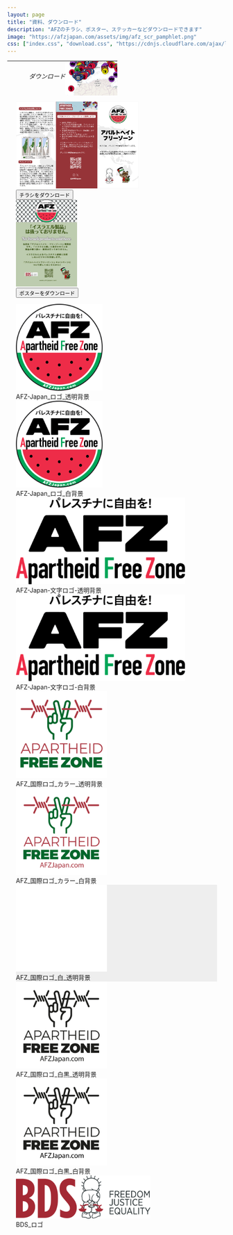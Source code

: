 ```yaml
---
layout: page
title: "資料、ダウンロード"
description: "AFZのチラシ、ポスター、ステッカーなどダウンロードできます"
image: "https://afzjapan.com/assets/img/afz_scr_pamphlet.png"
css: ["index.css", "download.css", "https://cdnjs.cloudflare.com/ajax/libs/font-awesome/4.7.0/css/font-awesome.min.css"]
---
```


<table style="table-layout: fixed; padding: 0; margin: 0; width: 100%; min-width: 360px; height: 80px; max-height: 80px; background-image: url('/assets/img/top_bg.png')">
  <tr>
    <td style="padding: 0; margin: 0; height: 80px;">
      <div style="margin-left: 50px; text-align: middle; display:block;"><h6><span class="afz-heading-colored">ダウンロード</span></h6></div>
    </td>
    <td style="padding: 0; margin: 0; height: 80px;">
      <img src="/assets/img/top-image-right.png" style="float: right; height: 80px; margin-left: 0px;" />
    </td>
  </tr>
</table>

<div style="padding-left: 20px; padding-right: 20px">

<p>

<div class="responsive">
  <div class="gallery">
    <a target="_blank" href="/preview_download?preview=pamphlet">
      <img src="/assets/img/afz_scr_pamphlet.png" alt="AFZ-Japan_チラシ" height="200px">
    </a>
    <div class="desc">
      <button class="btnic" type="submit" onclick="window.open('https://drive.google.com/file/d/1PT9eS5mkG6AiULxku66JCMEyWpMgzTt2/view')"><span style="font-size: 0.875em;"><i class="fa fa-download"></i> チラシをダウンロード</span></button>
    </div>
  </div>
</div>

<div class="responsive">
  <div class="gallery">
    <a target="_blank" href="/preview_download?preview=no_isr">
      <img src="/assets/downloads/no_israeli_products_thumbnail.jpg" alt="AFZ-No_israeli_products_poster" height="200px">
    </a>
    <div class="desc"><button class="btnic" type="submit" onclick="window.open('https://drive.google.com/file/d/1P-VdQHfjQB9Rnln0kFVdhP4tqkrq9ibD/view')"><span style="font-size: 0.875em;"><i class="fa fa-download"></i> ポスターをダウンロード</span></button>
    </div>
  </div>
</div>

</p>

<p>

<div class="responsive">
  <div class="gallery">
    <a target="_blank" href="/assets/downloads/AFZ_Japan_logo_nobg.png">
      <img src="/assets/downloads/AFZ_Japan_logo_nobg.png" alt="AFZ-Japan_ロゴ_透明背景"
height="200px">
    </a>
    <div class="desc">AFZ-Japan_ロゴ_透明背景</div>
  </div>
</div>

<div class="responsive">
  <div class="gallery">
    <a target="_blank" href="/assets/downloads/AFZ_Japan_logo_whitebg.png">
      <img src="/assets/downloads/AFZ_Japan_logo_whitebg.png" alt="AFZ-Japan_ロゴ_白背景" height="200px">
    </a>
    <div class="desc">AFZ-Japan_ロゴ_白背景</div>
  </div>
</div>

<div class="responsive">
  <div class="gallery">
    <a target="_blank" href="/assets/downloads/AFZ_Japan_text_logo_nobg.png">
      <img src="/assets/downloads/AFZ_Japan_text_logo_nobg.png" alt="AFZ-Japan-文字ロゴ-透明背景" height="200px">
    </a>
    <div class="desc">AFZ-Japan-文字ロゴ-透明背景</div>
  </div>
</div>

<div class="responsive">
  <div class="gallery">
    <a target="_blank" href="/assets/downloads/AFZ_Japan_text_logo_whitebg.png">
      <img src="/assets/downloads/AFZ_Japan_text_logo_whitebg.png" alt="AFZ-Japan-文字ロゴ-白背
景" height="200px">
    </a>
    <div class="desc">AFZ-Japan-文字ロゴ-白背景</div>
  </div>
</div>

<div class="responsive">
  <div class="gallery">
    <a target="_blank" href="/assets/downloads/AFZ_int_logo_color_nobg.png">
      <img src="/assets/downloads/AFZ_int_logo_color_nobg.png" alt="AFZ_国際ロゴ_カラー _透明背景" height="200px">
    </a>
    <div class="desc">AFZ_国際ロゴ_カラー_透明背景</div>
  </div>
</div>

<div class="responsive">
  <div class="gallery">
    <a target="_blank" href="/assets/downloads/AFZ_int_logo_color_whitebg.png">
      <img src="/assets/downloads/AFZ_int_logo_color_whitebg.png" alt="AFZ_国際ロゴ_カラー_白背景" height="200px">
    </a>
    <div class="desc">AFZ_国際ロゴ_カラー_白背景</div>
  </div>
</div>

<div class="responsive">
  <div class="gallery" style="background-color: #eee">
    <a target="_blank" href="/assets/downloads/AFZ_int_logo_white_nobg.png">
      <img src="/assets/downloads/AFZ_int_logo_white_nobg.png" alt="AFZ_国際ロゴ_白_透明背景" height="200px">
    </a>
    <div class="desc">AFZ_国際ロゴ_白_透明背景</div>
  </div>
</div>

<div class="responsive">
  <div class="gallery">
    <a target="_blank" href="/assets/downloads/AFZ_int_logo_bw_nobg.png">
      <img src="/assets/downloads/AFZ_int_logo_bw_nobg.png" alt="AFZ_国際ロゴ_白黒_透明
背景" height="200px">
    </a>
    <div class="desc">AFZ_国際ロゴ_白黒_透明背景</div>
  </div>
</div>

<div class="responsive">
  <div class="gallery">
    <a target="_blank" href="/assets/downloads/AFZ_int_logo_bw_whitebg.png">
      <img src="/assets/downloads/AFZ_int_logo_bw_whitebg.png" alt="AFZ_国際ロゴ_白黒_白背景
" height="200px">
    </a>
    <div class="desc">AFZ_国際ロゴ_白黒_白背景</div>
  </div>
</div>

<div class="responsive">
  <div class="gallery">
    <a target="_blank" href="/assets/downloads/BDS_logo.png">
      <img src="/assets/downloads/BDS_logo.png" alt="BDS_ロゴ" height="100px">
    </a>
    <div class="desc">BDS_ロゴ</div>
  </div>
</div>

<div class="clearfix"></div>

</p>

<br />

</div>
